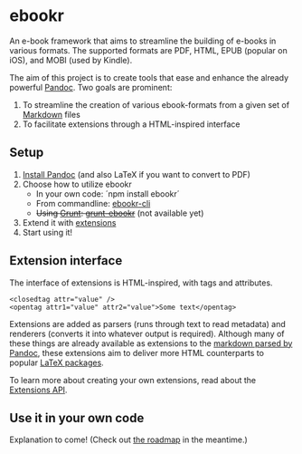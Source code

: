 # ebookr

An e-book framework that aims to streamline the building of e-books in various formats. The supported formats are PDF, HTML, EPUB (popular on iOS), and MOBI (used by Kindle).

The aim of this project is to create tools that ease and enhance the already powerful [Pandoc](http://johnmacfarlane.net/pandoc/). Two goals are prominent:

1. To streamline the creation of various ebook-formats from a given set of [Markdown](http://daringfireball.net/projects/markdown/) files
2. To facilitate extensions through a HTML-inspired interface

## Setup

1. [Install Pandoc](http://johnmacfarlane.net/pandoc/installing.html) (and also LaTeX if you want to convert to PDF)
2. Choose how to utilize ebookr
    * In your own code: ´npm install ebookr´
    * From commandline: [ebookr-cli](https://github.com/ebookr/ebookr-cli)
    * ~~Using [Grunt](http://gruntjs.com/): [grunt-ebookr](https://github.com/ebookr/grunt-ebookr)~~ (not available yet)
3. Extend it with [extensions](https://github.com/ebookr/ebookr/wiki/Available_extensions)
4. Start using it!

## Extension interface

The interface of extensions is HTML-inspired, with tags and attributes.

    <closedtag attr="value" />
    <opentag attr1="value" attr2="value">Some text</opentag>

Extensions are added as parsers (runs through text to read metadata) and renderers (converts it into whatever output is required). Although many of these things are already available as extensions to the [markdown parsed by Pandoc](http://johnmacfarlane.net/pandoc/README.html#pandocs-markdown), these extensions aim to deliver more HTML counterparts to popular [LaTeX packages](http://en.wikibooks.org/wiki/LaTeX/Package_Reference).

To learn more about creating your own extensions, read about the [Extensions API](https://github.com/ebookr/ebookr/wiki/Extensions-API).

## Use it in your own code

Explanation to come! (Check out [the roadmap](https://github.com/ebookr/ebookr/wiki/Roadmap) in the meantime.)